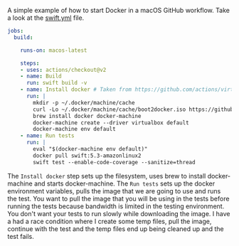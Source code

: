 A simple example of how to start Docker in a macOS GitHub workflow. Take a look at the [swift.yml](.github/workflows/swift.yml) file.

```yaml
jobs:
  build:

    runs-on: macos-latest

    steps:
    - uses: actions/checkout@v2
    - name: Build
      run: swift build -v
    - name: Install docker # Taken from https://github.com/actions/virtual-environments/issues/1143#issuecomment-652264388
      run: |
        mkdir -p ~/.docker/machine/cache
        curl -Lo ~/.docker/machine/cache/boot2docker.iso https://github.com/boot2docker/boot2docker/releases/download/v19.03.12/boot2docker.iso
        brew install docker docker-machine
        docker-machine create --driver virtualbox default
        docker-machine env default
    - name: Run tests
      run: |
        eval "$(docker-machine env default)"
        docker pull swift:5.3-amazonlinux2
        swift test --enable-code-coverage --sanitize=thread
```

The `Install docker` step sets up the filesystem, uses brew to install docker-machine and starts docker-machine.
The `Run tests` sets up the docker environment variables, pulls the image that we are going to use and runs the test. You want to pull the image that you will be using in the tests before running the tests because bandwidth is limited in the testing environment. You don't want your tests to run slowly while downloading the image. I have a had a race condition where I create some temp files, pull the image, continue with the test and the temp files end up being cleaned up and the test fails.
